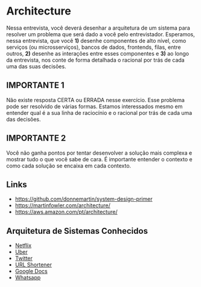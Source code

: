 # Architecture

Nessa entrevista, você deverá desenhar a arquitetura de um sistema para resolver um problema que será dado a você pelo entrevistador. Esperamos, nessa entrevista, que você **1)** desenhe componentes de alto nível, como serviços (ou microsserviços), bancos de dados, frontends, filas, entre outros, **2)** desenhe as interações entre esses componentes e **3)** ao longo da entrevista, nos conte de forma detalhada o racional por trás de cada uma das suas decisões.

## IMPORTANTE 1
Não existe resposta CERTA ou ERRADA nesse exercício. Esse problema pode ser resolvido de várias formas. Estamos interessados mesmo em entender qual é a sua linha de raciocínio e o racional por trás de cada uma das decisões.

## IMPORTANTE 2
Você não ganha pontos por tentar desenvolver a solução mais complexa e mostrar tudo o que você sabe de cara. É importante entender o contexto e como cada solução se encaixa em cada contexto.

## Links
- https://github.com/donnemartin/system-design-primer
- https://martinfowler.com/architecture/
- https://aws.amazon.com/pt/architecture/

## Arquitetura de Sistemas Conhecidos
- [Netflix](https://www.youtube.com/watch?v=psQzyFfsUGU)
- [Uber](https://www.youtube.com/watch?v=umWABit-wbk)
- [Twitter](https://www.youtube.com/watch?v=wYk0xPP_P_8)
- [URL Shortener](https://www.youtube.com/watch?v=JQDHz72OA3c)
- [Google Docs](https://www.youtube.com/watch?v=2auwirNBvGg)
- [Whatsapp](https://www.youtube.com/watch?v=L7LtmfFYjc4)
